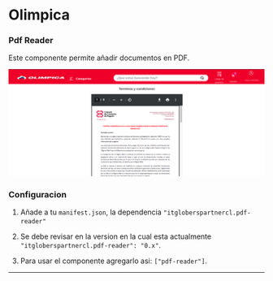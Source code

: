 # Olimpica

### Pdf Reader

Este componente permite añadir documentos en PDF.


![](https://github.com/Andrezgrondona/itgloberspartnercl-html-pdf/blob/main/react/src/assets/pdf.png?raw=true)

###  Configuracion

1. Añade a tu `manifest.json`, la dependencia `"itgloberspartnercl.pdf-reader"`

2. Se debe revisar en la version en la cual esta actualmente `"itgloberspartnercl.pdf-reader": "0.x"`.

3. Para usar el componente agregarlo asi: `["pdf-reader"]`.


--------------------------------------
